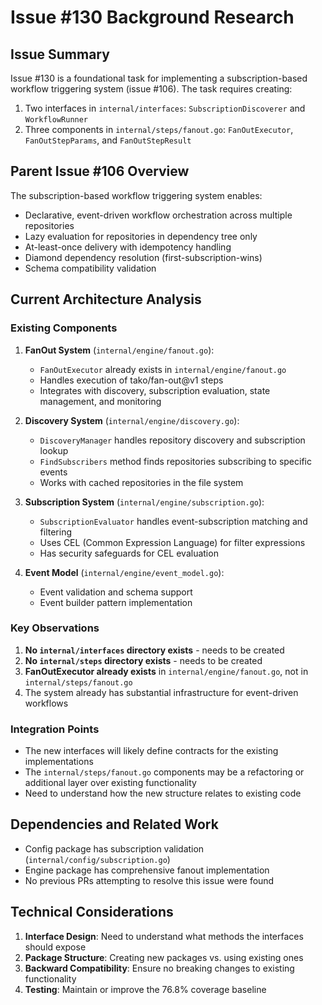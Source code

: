 # Issue #130 Background Research

## Issue Summary
Issue #130 is a foundational task for implementing a subscription-based workflow triggering system (issue #106). The task requires creating:
1. Two interfaces in `internal/interfaces`: `SubscriptionDiscoverer` and `WorkflowRunner`
2. Three components in `internal/steps/fanout.go`: `FanOutExecutor`, `FanOutStepParams`, and `FanOutStepResult`

## Parent Issue #106 Overview
The subscription-based workflow triggering system enables:
- Declarative, event-driven workflow orchestration across multiple repositories
- Lazy evaluation for repositories in dependency tree only
- At-least-once delivery with idempotency handling
- Diamond dependency resolution (first-subscription-wins)
- Schema compatibility validation

## Current Architecture Analysis

### Existing Components
1. **FanOut System** (`internal/engine/fanout.go`):
   - `FanOutExecutor` already exists in `internal/engine/fanout.go`
   - Handles execution of tako/fan-out@v1 steps
   - Integrates with discovery, subscription evaluation, state management, and monitoring

2. **Discovery System** (`internal/engine/discovery.go`):
   - `DiscoveryManager` handles repository discovery and subscription lookup
   - `FindSubscribers` method finds repositories subscribing to specific events
   - Works with cached repositories in the file system

3. **Subscription System** (`internal/engine/subscription.go`):
   - `SubscriptionEvaluator` handles event-subscription matching and filtering
   - Uses CEL (Common Expression Language) for filter expressions
   - Has security safeguards for CEL evaluation

4. **Event Model** (`internal/engine/event_model.go`):
   - Event validation and schema support
   - Event builder pattern implementation

### Key Observations
1. **No `internal/interfaces` directory exists** - needs to be created
2. **No `internal/steps` directory exists** - needs to be created
3. **FanOutExecutor already exists** in `internal/engine/fanout.go`, not in `internal/steps/fanout.go`
4. The system already has substantial infrastructure for event-driven workflows

### Integration Points
- The new interfaces will likely define contracts for the existing implementations
- The `internal/steps/fanout.go` components may be a refactoring or additional layer over existing functionality
- Need to understand how the new structure relates to existing code

## Dependencies and Related Work
- Config package has subscription validation (`internal/config/subscription.go`)
- Engine package has comprehensive fanout implementation
- No previous PRs attempting to resolve this issue were found

## Technical Considerations
1. **Interface Design**: Need to understand what methods the interfaces should expose
2. **Package Structure**: Creating new packages vs. using existing ones
3. **Backward Compatibility**: Ensure no breaking changes to existing functionality
4. **Testing**: Maintain or improve the 76.8% coverage baseline